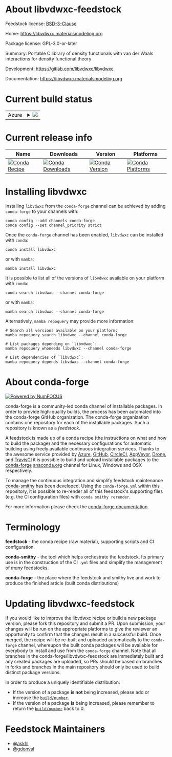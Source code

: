 About libvdwxc-feedstock
========================

Feedstock license: [BSD-3-Clause](https://github.com/conda-forge/libvdwxc-feedstock/blob/main/LICENSE.txt)

Home: https://libvdwxc.materialsmodeling.org

Package license: GPL-3.0-or-later

Summary: Portable C library of density functionals with van der Waals interactions for density functional theory

Development: https://gitlab.com/libvdwxc/libvdwxc

Documentation: https://libvdwxc.materialsmodeling.org

Current build status
====================


<table>
    
  <tr>
    <td>Azure</td>
    <td>
      <details>
        <summary>
          <a href="https://dev.azure.com/conda-forge/feedstock-builds/_build/latest?definitionId=15464&branchName=main">
            <img src="https://dev.azure.com/conda-forge/feedstock-builds/_apis/build/status/libvdwxc-feedstock?branchName=main">
          </a>
        </summary>
        <table>
          <thead><tr><th>Variant</th><th>Status</th></tr></thead>
          <tbody><tr>
              <td>linux_64_mpimpich</td>
              <td>
                <a href="https://dev.azure.com/conda-forge/feedstock-builds/_build/latest?definitionId=15464&branchName=main">
                  <img src="https://dev.azure.com/conda-forge/feedstock-builds/_apis/build/status/libvdwxc-feedstock?branchName=main&jobName=linux&configuration=linux%20linux_64_mpimpich" alt="variant">
                </a>
              </td>
            </tr><tr>
              <td>linux_64_mpinompi</td>
              <td>
                <a href="https://dev.azure.com/conda-forge/feedstock-builds/_build/latest?definitionId=15464&branchName=main">
                  <img src="https://dev.azure.com/conda-forge/feedstock-builds/_apis/build/status/libvdwxc-feedstock?branchName=main&jobName=linux&configuration=linux%20linux_64_mpinompi" alt="variant">
                </a>
              </td>
            </tr><tr>
              <td>linux_64_mpiopenmpi</td>
              <td>
                <a href="https://dev.azure.com/conda-forge/feedstock-builds/_build/latest?definitionId=15464&branchName=main">
                  <img src="https://dev.azure.com/conda-forge/feedstock-builds/_apis/build/status/libvdwxc-feedstock?branchName=main&jobName=linux&configuration=linux%20linux_64_mpiopenmpi" alt="variant">
                </a>
              </td>
            </tr><tr>
              <td>linux_aarch64_mpimpich</td>
              <td>
                <a href="https://dev.azure.com/conda-forge/feedstock-builds/_build/latest?definitionId=15464&branchName=main">
                  <img src="https://dev.azure.com/conda-forge/feedstock-builds/_apis/build/status/libvdwxc-feedstock?branchName=main&jobName=linux&configuration=linux%20linux_aarch64_mpimpich" alt="variant">
                </a>
              </td>
            </tr><tr>
              <td>linux_aarch64_mpinompi</td>
              <td>
                <a href="https://dev.azure.com/conda-forge/feedstock-builds/_build/latest?definitionId=15464&branchName=main">
                  <img src="https://dev.azure.com/conda-forge/feedstock-builds/_apis/build/status/libvdwxc-feedstock?branchName=main&jobName=linux&configuration=linux%20linux_aarch64_mpinompi" alt="variant">
                </a>
              </td>
            </tr><tr>
              <td>linux_aarch64_mpiopenmpi</td>
              <td>
                <a href="https://dev.azure.com/conda-forge/feedstock-builds/_build/latest?definitionId=15464&branchName=main">
                  <img src="https://dev.azure.com/conda-forge/feedstock-builds/_apis/build/status/libvdwxc-feedstock?branchName=main&jobName=linux&configuration=linux%20linux_aarch64_mpiopenmpi" alt="variant">
                </a>
              </td>
            </tr><tr>
              <td>linux_ppc64le_mpimpich</td>
              <td>
                <a href="https://dev.azure.com/conda-forge/feedstock-builds/_build/latest?definitionId=15464&branchName=main">
                  <img src="https://dev.azure.com/conda-forge/feedstock-builds/_apis/build/status/libvdwxc-feedstock?branchName=main&jobName=linux&configuration=linux%20linux_ppc64le_mpimpich" alt="variant">
                </a>
              </td>
            </tr><tr>
              <td>linux_ppc64le_mpinompi</td>
              <td>
                <a href="https://dev.azure.com/conda-forge/feedstock-builds/_build/latest?definitionId=15464&branchName=main">
                  <img src="https://dev.azure.com/conda-forge/feedstock-builds/_apis/build/status/libvdwxc-feedstock?branchName=main&jobName=linux&configuration=linux%20linux_ppc64le_mpinompi" alt="variant">
                </a>
              </td>
            </tr><tr>
              <td>linux_ppc64le_mpiopenmpi</td>
              <td>
                <a href="https://dev.azure.com/conda-forge/feedstock-builds/_build/latest?definitionId=15464&branchName=main">
                  <img src="https://dev.azure.com/conda-forge/feedstock-builds/_apis/build/status/libvdwxc-feedstock?branchName=main&jobName=linux&configuration=linux%20linux_ppc64le_mpiopenmpi" alt="variant">
                </a>
              </td>
            </tr><tr>
              <td>osx_64_mpinompi</td>
              <td>
                <a href="https://dev.azure.com/conda-forge/feedstock-builds/_build/latest?definitionId=15464&branchName=main">
                  <img src="https://dev.azure.com/conda-forge/feedstock-builds/_apis/build/status/libvdwxc-feedstock?branchName=main&jobName=osx&configuration=osx%20osx_64_mpinompi" alt="variant">
                </a>
              </td>
            </tr><tr>
              <td>osx_64_mpiopenmpi</td>
              <td>
                <a href="https://dev.azure.com/conda-forge/feedstock-builds/_build/latest?definitionId=15464&branchName=main">
                  <img src="https://dev.azure.com/conda-forge/feedstock-builds/_apis/build/status/libvdwxc-feedstock?branchName=main&jobName=osx&configuration=osx%20osx_64_mpiopenmpi" alt="variant">
                </a>
              </td>
            </tr>
          </tbody>
        </table>
      </details>
    </td>
  </tr>
</table>

Current release info
====================

| Name | Downloads | Version | Platforms |
| --- | --- | --- | --- |
| [![Conda Recipe](https://img.shields.io/badge/recipe-libvdwxc-green.svg)](https://anaconda.org/conda-forge/libvdwxc) | [![Conda Downloads](https://img.shields.io/conda/dn/conda-forge/libvdwxc.svg)](https://anaconda.org/conda-forge/libvdwxc) | [![Conda Version](https://img.shields.io/conda/vn/conda-forge/libvdwxc.svg)](https://anaconda.org/conda-forge/libvdwxc) | [![Conda Platforms](https://img.shields.io/conda/pn/conda-forge/libvdwxc.svg)](https://anaconda.org/conda-forge/libvdwxc) |

Installing libvdwxc
===================

Installing `libvdwxc` from the `conda-forge` channel can be achieved by adding `conda-forge` to your channels with:

```
conda config --add channels conda-forge
conda config --set channel_priority strict
```

Once the `conda-forge` channel has been enabled, `libvdwxc` can be installed with `conda`:

```
conda install libvdwxc
```

or with `mamba`:

```
mamba install libvdwxc
```

It is possible to list all of the versions of `libvdwxc` available on your platform with `conda`:

```
conda search libvdwxc --channel conda-forge
```

or with `mamba`:

```
mamba search libvdwxc --channel conda-forge
```

Alternatively, `mamba repoquery` may provide more information:

```
# Search all versions available on your platform:
mamba repoquery search libvdwxc --channel conda-forge

# List packages depending on `libvdwxc`:
mamba repoquery whoneeds libvdwxc --channel conda-forge

# List dependencies of `libvdwxc`:
mamba repoquery depends libvdwxc --channel conda-forge
```


About conda-forge
=================

[![Powered by
NumFOCUS](https://img.shields.io/badge/powered%20by-NumFOCUS-orange.svg?style=flat&colorA=E1523D&colorB=007D8A)](https://numfocus.org)

conda-forge is a community-led conda channel of installable packages.
In order to provide high-quality builds, the process has been automated into the
conda-forge GitHub organization. The conda-forge organization contains one repository
for each of the installable packages. Such a repository is known as a *feedstock*.

A feedstock is made up of a conda recipe (the instructions on what and how to build
the package) and the necessary configurations for automatic building using freely
available continuous integration services. Thanks to the awesome service provided by
[Azure](https://azure.microsoft.com/en-us/services/devops/), [GitHub](https://github.com/),
[CircleCI](https://circleci.com/), [AppVeyor](https://www.appveyor.com/),
[Drone](https://cloud.drone.io/welcome), and [TravisCI](https://travis-ci.com/)
it is possible to build and upload installable packages to the
[conda-forge](https://anaconda.org/conda-forge) [anaconda.org](https://anaconda.org/)
channel for Linux, Windows and OSX respectively.

To manage the continuous integration and simplify feedstock maintenance
[conda-smithy](https://github.com/conda-forge/conda-smithy) has been developed.
Using the ``conda-forge.yml`` within this repository, it is possible to re-render all of
this feedstock's supporting files (e.g. the CI configuration files) with ``conda smithy rerender``.

For more information please check the [conda-forge documentation](https://conda-forge.org/docs/).

Terminology
===========

**feedstock** - the conda recipe (raw material), supporting scripts and CI configuration.

**conda-smithy** - the tool which helps orchestrate the feedstock.
                   Its primary use is in the construction of the CI ``.yml`` files
                   and simplify the management of *many* feedstocks.

**conda-forge** - the place where the feedstock and smithy live and work to
                  produce the finished article (built conda distributions)


Updating libvdwxc-feedstock
===========================

If you would like to improve the libvdwxc recipe or build a new
package version, please fork this repository and submit a PR. Upon submission,
your changes will be run on the appropriate platforms to give the reviewer an
opportunity to confirm that the changes result in a successful build. Once
merged, the recipe will be re-built and uploaded automatically to the
`conda-forge` channel, whereupon the built conda packages will be available for
everybody to install and use from the `conda-forge` channel.
Note that all branches in the conda-forge/libvdwxc-feedstock are
immediately built and any created packages are uploaded, so PRs should be based
on branches in forks and branches in the main repository should only be used to
build distinct package versions.

In order to produce a uniquely identifiable distribution:
 * If the version of a package **is not** being increased, please add or increase
   the [``build/number``](https://docs.conda.io/projects/conda-build/en/latest/resources/define-metadata.html#build-number-and-string).
 * If the version of a package **is** being increased, please remember to return
   the [``build/number``](https://docs.conda.io/projects/conda-build/en/latest/resources/define-metadata.html#build-number-and-string)
   back to 0.

Feedstock Maintainers
=====================

* [@askhl](https://github.com/askhl/)
* [@gdonval](https://github.com/gdonval/)

